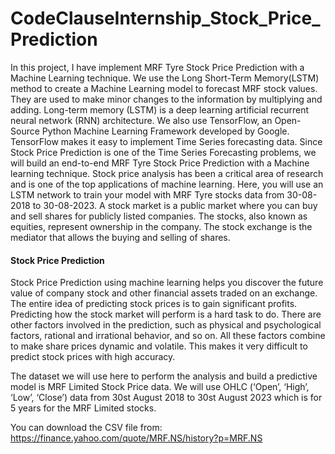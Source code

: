 # CodeClauseInternship_Stock_Price_Prediction

In this project, I have implement MRF Tyre Stock Price Prediction with a Machine Learning technique. We use the Long Short-Term Memory(LSTM) method to create a Machine Learning model to forecast MRF stock values. They are used to make minor changes to the information by multiplying and adding. Long-term memory (LSTM) is a deep learning artificial recurrent neural network (RNN) architecture.
We also use TensorFlow, an Open-Source Python Machine Learning Framework developed by Google. TensorFlow makes it easy to implement Time Series forecasting data. Since Stock Price Prediction is one of the Time Series Forecasting problems, we will build an end-to-end MRF Tyre Stock Price Prediction with a Machine learning technique.
Stock price analysis has been a critical area of research and is one of the top applications of machine learning. Here, you will use an LSTM network to train your model with MRF Tyre stocks data from 30-08-2018 to 30-08-2023.
A stock market is a public market where you can buy and sell shares for publicly listed companies. The stocks, also known as equities, represent ownership in the company. The stock exchange is the mediator that allows the buying and selling of shares. 

#### Stock Price Prediction
Stock Price Prediction using machine learning helps you discover the future value of company stock and other financial assets traded on an exchange. The entire idea of predicting stock prices is to gain significant profits. Predicting how the stock market will perform is a hard task to do. There are other factors involved in the prediction, such as physical and psychological factors, rational and irrational behavior, and so on. All these factors combine to make share prices dynamic and volatile. This makes it very difficult to predict stock prices with high accuracy. 

The dataset we will use here to perform the analysis and build a predictive model is MRF Limited Stock Price data. We will use OHLC (‘Open’, ‘High’, ‘Low’, ‘Close’) data from 30st August 2018 to 30st August 2023 which is for 5 years for the MRF Limited stocks.

You can download the CSV file from: https://finance.yahoo.com/quote/MRF.NS/history?p=MRF.NS



